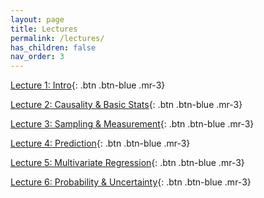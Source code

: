 ```yaml
---
layout: page
title: Lectures
permalink: /lectures/
has_children: false
nav_order: 3
---
```


[Lecture 1: Intro](https://github.com/bayreuth-politics/R/raw/gh-pages/docs/lectures/Data_Analysis_in_R_Bayreuth_22_Week1.pdf){: .btn .btn-blue .mr-3}

[Lecture 2: Causality & Basic Stats](https://github.com/bayreuth-politics/R/raw/gh-pages/docs/lectures/Data_Analysis_in_R_Bayreuth_22_Week2.pdf){: .btn .btn-blue .mr-3}

[Lecture 3: Sampling & Measurement](https://github.com/bayreuth-politics/R/raw/gh-pages/docs/lectures/Data_Analysis_in_R_Bayreuth_22_Week3.pdf){: .btn .btn-blue .mr-3}

[Lecture 4: Prediction](https://github.com/bayreuth-politics/R/raw/gh-pages/docs/lectures/Data_Analysis_in_R_Bayreuth_22_Week4.pdf){: .btn .btn-blue .mr-3}

[Lecture 5: Multivariate Regression](https://github.com/bayreuth-politics/R/raw/gh-pages/docs/lectures/Data_Analysis_in_R_Bayreuth_22_Week5.pdf){: .btn .btn-blue .mr-3}

[Lecture 6: Probability & Uncertainty](https://github.com/bayreuth-politics/R/raw/gh-pages/docs/lectures/Data_Analysis_in_R_Bayreuth_22_Week6.pdf){: .btn .btn-blue .mr-3}
